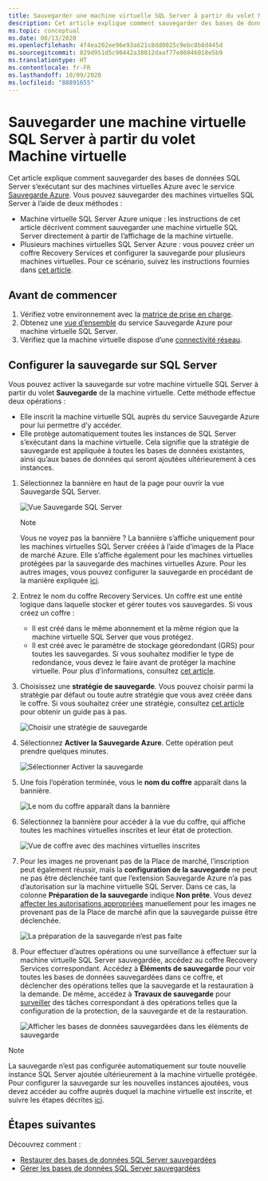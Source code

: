 ```yaml
---
title: Sauvegarder une machine virtuelle SQL Server à partir du volet Machine virtuelle
description: Cet article explique comment sauvegarder des bases de données SQL Server sur des machines virtuelles Azure à partir du volet Machine virtuelle.
ms.topic: conceptual
ms.date: 08/13/2020
ms.openlocfilehash: 4f4ea202ee96e93a621c8dd0025c9ebc8b8d445d
ms.sourcegitcommit: 829d951d5c90442a38012daaf77e86046018e5b9
ms.translationtype: HT
ms.contentlocale: fr-FR
ms.lasthandoff: 10/09/2020
ms.locfileid: "88891655"
---
```

# <a name="back-up-a-sql-server-from-the-vm-pane"></a>Sauvegarder une machine virtuelle SQL Server à partir du volet Machine virtuelle

Cet article explique comment sauvegarder des bases de données SQL Server s’exécutant sur des machines virtuelles Azure avec le service [Sauvegarde Azure](backup-overview.md). Vous pouvez sauvegarder des machines virtuelles SQL Server à l’aide de deux méthodes :

- Machine virtuelle SQL Server Azure unique : les instructions de cet article décrivent comment sauvegarder une machine virtuelle SQL Server directement à partir de l’affichage de la machine virtuelle.
- Plusieurs machines virtuelles SQL Server Azure : vous pouvez créer un coffre Recovery Services et configurer la sauvegarde pour plusieurs machines virtuelles. Pour ce scénario, suivez les instructions fournies dans [cet article](backup-sql-server-database-azure-vms.md).

## <a name="before-you-start"></a>Avant de commencer

1. Vérifiez votre environnement avec la [matrice de prise en charge](sql-support-matrix.md).
2. Obtenez une [vue d’ensemble](backup-azure-sql-database.md) du service Sauvegarde Azure pour machine virtuelle SQL Server.
3. Vérifiez que la machine virtuelle dispose d’une [connectivité réseau](backup-sql-server-database-azure-vms.md#establish-network-connectivity).

## <a name="configure-backup-on-the-sql-server"></a>Configurer la sauvegarde sur SQL Server

Vous pouvez activer la sauvegarde sur votre machine virtuelle SQL Server à partir du volet **Sauvegarde** de la machine virtuelle. Cette méthode effectue deux opérations :

- Elle inscrit la machine virtuelle SQL auprès du service Sauvegarde Azure pour lui permettre d’y accéder.
- Elle protège automatiquement toutes les instances de SQL Server s’exécutant dans la machine virtuelle. Cela signifie que la stratégie de sauvegarde est appliquée à toutes les bases de données existantes, ainsi qu’aux bases de données qui seront ajoutées ultérieurement à ces instances.

1. Sélectionnez la bannière en haut de la page pour ouvrir la vue Sauvegarde SQL Server.

    ![Vue Sauvegarde SQL Server](./media/backup-sql-server-vm-from-vm-pane/sql-server-backup-view.png)

    >[!NOTE]
    >Vous ne voyez pas la bannière ? La bannière s’affiche uniquement pour les machines virtuelles SQL Server créées à l’aide d’images de la Place de marché Azure. Elle s’affiche également pour les machines virtuelles protégées par la sauvegarde des machines virtuelles Azure. Pour les autres images, vous pouvez configurer la sauvegarde en procédant de la manière expliquée [ici](backup-sql-server-database-azure-vms.md).

2. Entrez le nom du coffre Recovery Services. Un coffre est une entité logique dans laquelle stocker et gérer toutes vos sauvegardes. Si vous créez un coffre :

    - Il est créé dans le même abonnement et la même région que la machine virtuelle SQL Server que vous protégez.
    - Il est créé avec le paramètre de stockage géoredondant (GRS) pour toutes les sauvegardes. Si vous souhaitez modifier le type de redondance, vous devez le faire avant de protéger la machine virtuelle. Pour plus d’informations, consultez [cet article](backup-create-rs-vault.md#set-storage-redundancy).

3. Choisissez une **stratégie de sauvegarde**. Vous pouvez choisir parmi la stratégie par défaut ou toute autre stratégie que vous avez créée dans le coffre. Si vous souhaitez créer une stratégie, consultez [cet article](backup-sql-server-database-azure-vms.md#create-a-backup-policy) pour obtenir un guide pas à pas.

    ![Choisir une stratégie de sauvegarde](./media/backup-sql-server-vm-from-vm-pane/backup-policy.png)

4. Sélectionnez **Activer la Sauvegarde Azure**. Cette opération peut prendre quelques minutes.

    ![Sélectionner Activer la sauvegarde](./media/backup-sql-server-vm-from-vm-pane/enable-backup.png)

5. Une fois l’opération terminée, vous le **nom du coffre** apparaît dans la bannière.

    ![Le nom du coffre apparaît dans la bannière](./media/backup-sql-server-vm-from-vm-pane/vault-name.png)

6. Sélectionnez la bannière pour accéder à la vue du coffre, qui affiche toutes les machines virtuelles inscrites et leur état de protection.

    ![Vue de coffre avec des machines virtuelles inscrites](./media/backup-sql-server-vm-from-vm-pane/vault-view.png)

7. Pour les images ne provenant pas de la Place de marché, l’inscription peut également réussir, mais la **configuration de la sauvegarde** ne peut ne pas être déclenchée tant que l’extension Sauvegarde Azure n’a pas d’autorisation sur la machine virtuelle SQL Server. Dans ce cas, la colonne **Préparation de la sauvegarde** indique **Non prête**. Vous devez [affecter les autorisations appropriées](backup-azure-sql-database.md#set-vm-permissions) manuellement pour les images ne provenant pas de la Place de marché afin que la sauvegarde puisse être déclenchée.

    ![La préparation de la sauvegarde n’est pas faite](./media/backup-sql-server-vm-from-vm-pane/backup-readiness-not-ready.png)

8. Pour effectuer d’autres opérations ou une surveillance à effectuer sur la machine virtuelle SQL Server sauvegardée, accédez au coffre Recovery Services correspondant. Accédez à **Éléments de sauvegarde** pour voir toutes les bases de données sauvegardées dans ce coffre, et déclencher des opérations telles que la sauvegarde et la restauration à la demande. De même, accédez à **Travaux de sauvegarde** pour [surveiller](manage-monitor-sql-database-backup.md) des tâches correspondant à des opérations telles que la configuration de la protection, de la sauvegarde et de la restauration.

    ![Afficher les bases de données sauvegardées dans les éléments de sauvegarde](./media/backup-sql-server-vm-from-vm-pane/backup-items.png)

>[!NOTE]
>La sauvegarde n’est pas configurée automatiquement sur toute nouvelle instance SQL Server ajoutée ultérieurement à la machine virtuelle protégée. Pour configurer la sauvegarde sur les nouvelles instances ajoutées, vous devez accéder au coffre auprès duquel la machine virtuelle est inscrite, et suivre les étapes décrites [ici](backup-sql-server-database-azure-vms.md).

## <a name="next-steps"></a>Étapes suivantes

Découvrez comment :

- [Restaurer des bases de données SQL Server sauvegardées](restore-sql-database-azure-vm.md)
- [Gérer les bases de données SQL Server sauvegardées](manage-monitor-sql-database-backup.md)
